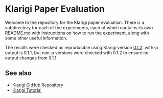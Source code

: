 # Klarigi Paper Evaluation

Welcome to the repository for the Klarigi paper evaluation. There is a subdirectory for each of the experiments, each of which contains its own README.md with instructions on how to run the experiment, along with some other useful information.

The results were checked as reproducible using Klarigi version [0.1.2](https://github.com/reality/klarigi/releases/tag/0.1.2). with-p output is 0.1.1, but non-p versions were checked with 0.1.2 to ensure no output changes from 0.1.1.

## See also

* [Klarigi GitHub Repository](https://github.com/reality/Klarigi)
* [Klarigi Tutorial](https://colab.research.google.com/drive/1qQWqD6gOTieuUwsZSGZLW3-WbsZKyGs4?usp=sharing)
